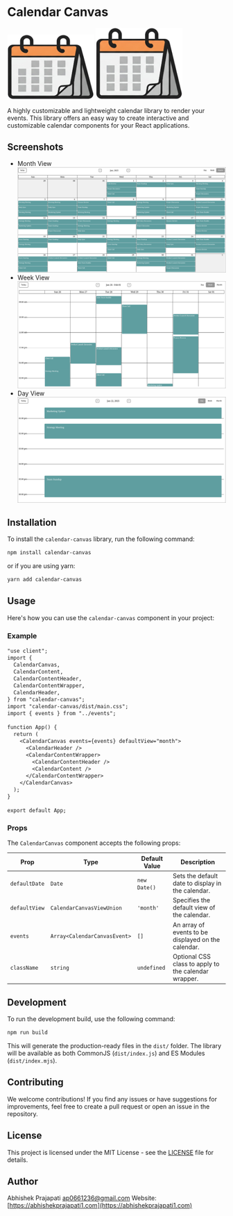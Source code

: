 # Calendar Canvas

 <img src="./docs/static/img/logo.png" width="200" height="150" alt="Calendar Canvas Logo" />
 <img src="./docs/static/img/logo.png" alt="drawing" style="width:200px;"/>

A highly customizable and lightweight calendar library to render your events. This library offers an easy way to create interactive and customizable calendar components for your React applications.

## Screenshots

- Month View
  ![Screenshot of month view created using calendar-canvas](./src/screenshots/calendar-canvas-month-view.png)
- Week View
  ![Screenshot of week view created using calendar-canvas](./src/screenshots/calendar-canvas-week-view.png)
- Day View
  ![Screenshot of day view created using calendar-canvas](./src/screenshots/calendar-canvas-day-view.png)

## Installation

To install the `calendar-canvas` library, run the following command:

```bash
npm install calendar-canvas
```

or if you are using yarn:

```bash
yarn add calendar-canvas
```

## Usage

Here's how you can use the `calendar-canvas` component in your project:

### Example

```tsx
"use client";
import {
  CalendarCanvas,
  CalendarContent,
  CalendarContentHeader,
  CalendarContentWrapper,
  CalendarHeader,
} from "calendar-canvas";
import "calendar-canvas/dist/main.css";
import { events } from "../events";

function App() {
  return (
    <CalendarCanvas events={events} defaultView="month">
      <CalendarHeader />
      <CalendarContentWrapper>
        <CalendarContentHeader />
        <CalendarContent />
      </CalendarContentWrapper>
    </CalendarCanvas>
  );
}

export default App;
```

### Props

The `CalendarCanvas` component accepts the following props:

| Prop          | Type                         | Default Value | Description                                          |
| ------------- | ---------------------------- | ------------- | ---------------------------------------------------- |
| `defaultDate` | `Date`                       | `new Date()`  | Sets the default date to display in the calendar.    |
| `defaultView` | `CalendarCanvasViewUnion`    | `'month'`     | Specifies the default view of the calendar.          |
| `events`      | `Array<CalendarCanvasEvent>` | `[]`          | An array of events to be displayed on the calendar.  |
| `className`   | `string`                     | `undefined`   | Optional CSS class to apply to the calendar wrapper. |

## Development

To run the development build, use the following command:

```bash
npm run build
```

This will generate the production-ready files in the `dist/` folder. The library will be available as both CommonJS (`dist/index.js`) and ES Modules (`dist/index.mjs`).

## Contributing

We welcome contributions! If you find any issues or have suggestions for improvements, feel free to create a pull request or open an issue in the repository.

## License

This project is licensed under the MIT License - see the [LICENSE](LICENSE) file for details.

## Author

Abhishek Prajapati [ap0661236@gmail.com](mailto:ap0661236@gmail.com)
Website: [https://abhishekprajapati1.com](https://abhishekprajapati1.com)
